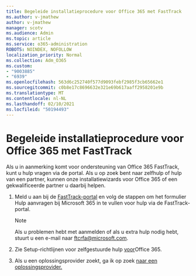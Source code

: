 ```yaml
---
title: Begeleide installatieprocedure voor Office 365 met FastTrack
ms.author: v-jmathew
author: v-jmathew
manager: scotv
ms.audience: Admin
ms.topic: article
ms.service: o365-administration
ROBOTS: NOINDEX, NOFOLLOW
localization_priority: Normal
ms.collection: Adm_O365
ms.custom:
- "9003885"
- "6939"
ms.openlocfilehash: 563d6c252740f577d9093febf2985f3cb65662e1
ms.sourcegitcommit: c0b8e17c8696632e321e69b617aaff2958201e9b
ms.translationtype: MT
ms.contentlocale: nl-NL
ms.lasthandoff: 02/10/2021
ms.locfileid: "50194493"
---
```

# <a name="guided-office-365-setup-process-with-fasttrack"></a>Begeleide installatieprocedure voor Office 365 met FastTrack

Als u in aanmerking komt voor ondersteuning van Office 365 FastTrack, kunt u hulp vragen via de portal. Als u op zoek bent naar zelfhulp of hulp van een partner, kunnen onze installatiewizards voor Office 365 of een gekwalificeerde partner u daarbij helpen.

1. Meld u aan bij de [FastTrack-portal](https://go.microsoft.com/fwlink/?linkid=2125443) en volg de stappen om het formulier Hulp aanvragen bij Microsoft 365 in te vullen voor hulp via de FastTrack-portal.

    > [!NOTE]
    > Als u problemen hebt met aanmelden of als [](mailto:ftcrfa@microsoft.com)u extra hulp nodig hebt, stuurt u een e-mail naar ftcrfa@microsoft.com.

2. Zie Setup-richtlijnen voor zelfgestuurde hulp [voor](https://go.microsoft.com/fwlink/?linkid=2125827)Office 365.
3. Als u een oplossingsprovider zoekt, ga ik op zoek [naar een oplossingsprovider.](https://go.microsoft.com/fwlink/?linkid=2125918)
